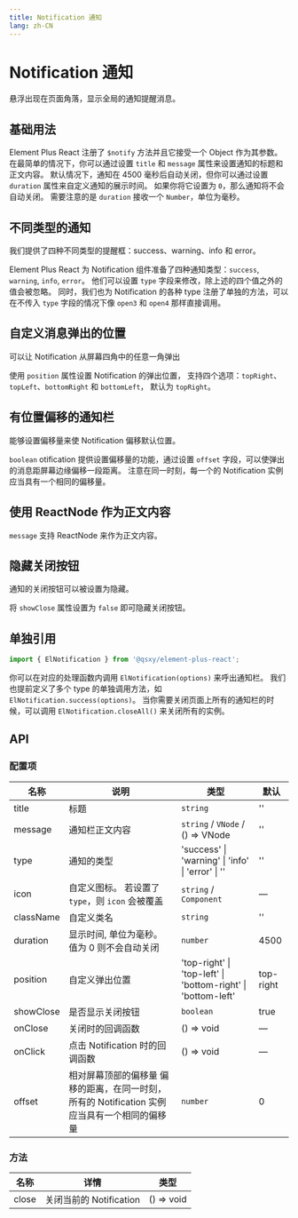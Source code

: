 ```yaml
---
title: Notification 通知
lang: zh-CN
---
```


# Notification 通知

悬浮出现在页面角落，显示全局的通知提醒消息。

## 基础用法

Element Plus React 注册了 `$notify` 方法并且它接受一个 Object 作为其参数。 在最简单的情况下，你可以通过设置 `title` 和 `message` 属性来设置通知的标题和正文内容。 默认情况下，通知在 4500 毫秒后自动关闭，但你可以通过设置 `duration` 属性来自定义通知的展示时间。 如果你将它设置为 `0`，那么通知将不会自动关闭。 需要注意的是 `duration` 接收一个 `Number`，单位为毫秒。

<code src="./basic.tsx"></code>

## 不同类型的通知

我们提供了四种不同类型的提醒框：success、warning、info 和 error。

Element Plus React 为 Notification 组件准备了四种通知类型：`success`, `warning`, `info`, `error`。 他们可以设置 `type` 字段来修改，除上述的四个值之外的值会被忽略。 同时，我们也为 Notification 的各种 type 注册了单独的方法，可以在不传入 `type` 字段的情况下像 `open3` 和 `open4` 那样直接调用。

<code src="./different-types.tsx"></code>

## 自定义消息弹出的位置

可以让 Notification 从屏幕四角中的任意一角弹出

使用 `position` 属性设置 Notification 的弹出位置， 支持四个选项：`topRight`、`topLeft`、`bottomRight` 和 `bottomLeft`， 默认为 `topRight`。

<code src="./positioning.tsx"></code>

## 有位置偏移的通知栏

能够设置偏移量来使 Notification 偏移默认位置。

`boolean` otification 提供设置偏移量的功能，通过设置 `offset` 字段，可以使弹出的消息距屏幕边缘偏移一段距离。 注意在同一时刻，每一个的 Notification 实例应当具有一个相同的偏移量。

<code src="./offsetting.tsx"></code>

## 使用 ReactNode 作为正文内容

`message` 支持 ReactNode 来作为正文内容。

<code src="./raw-html.tsx"></code>

## 隐藏关闭按钮

通知的关闭按钮可以被设置为隐藏。

将 `showClose` 属性设置为 `false` 即可隐藏关闭按钮。

<code src="./no-close.tsx"></code>

## 单独引用

```javascript
import { ElNotification } from '@qsxy/element-plus-react';
```

你可以在对应的处理函数内调用 `ElNotification(options)` 来呼出通知栏。 我们也提前定义了多个 type 的单独调用方法，如 `ElNotification.success(options)`。 当你需要关闭页面上所有的通知栏的时候，可以调用 `ElNotification.closeAll()` 来关闭所有的实例。

<!--
## 应用程序上下文继承 <el-tag>> 2.0.4</el-tag>

现在 Notification 接受一条 `context` 作为消息构造器的第二个参数，允许你将当前应用的上下文注入到 Notification 中，这将允许你继承应用程序的所有属性。

你可以像这样使用它：

:::info{title=TIP}

如果您全局注册了 ElNotification 组件，它将自动继承应用的上下文环境。

:::

```ts
import { getCurrentInstance } from 'vue';
import { ElNotification } from 'element-plus';

// 在你的 setup 方法中
const { appContext } = getCurrentInstance()!;
`boolean` lNotification({}, appContext);
``` -->

## API

### 配置项

| 名称      | 说明                                                                                          | 类型                                                                      | 默认      |
| --------- | --------------------------------------------------------------------------------------------- | ------------------------------------------------------------------------- | --------- |
| title     | 标题                                                                                          | `string`                                                                  | ''        |
| message   | 通知栏正文内容                                                                                | `string` / `VNode` / <Enum type="Function">() => VNode</Enum>             | ''        |
| type      | 通知的类型                                                                                    | <Enum>'success' \| 'warning' \| 'info' \| 'error' \| ''</Enum>            | ''        |
| icon      | 自定义图标。 若设置了 `type`，则 `icon` 会被覆盖                                              | `string` / `Component`                                                    | —         |
| className | 自定义类名                                                                                    | `string`                                                                  | ''        |
| duration  | 显示时间, 单位为毫秒。 值为 0 则不会自动关闭                                                  | `number`                                                                  | 4500      |
| position  | 自定义弹出位置                                                                                | <Enum>'top-right' \| 'top-left' \| 'bottom-right' \| 'bottom-left'</Enum> | top-right |
| showClose | 是否显示关闭按钮                                                                              | `boolean`                                                                 | true      |
| onClose   | 关闭时的回调函数                                                                              | <Enum type="Function">() => void</Enum>                                   | —         |
| onClick   | 点击 Notification 时的回调函数                                                                | <Enum type="Function">() => void</Enum>                                   | —         |
| offset    | 相对屏幕顶部的偏移量 偏移的距离，在同一时刻，所有的 Notification 实例应当具有一个相同的偏移量 | `number`                                                                  | 0         |

### 方法

| 名称  | 详情                    | 类型                                    |
| ----- | ----------------------- | --------------------------------------- |
| close | 关闭当前的 Notification | <Enum type="Function">() => void</Enum> |
